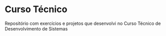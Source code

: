 # Curso Técnico
Repositório com exercícios e projetos que desenvolvi no Curso Técnico de Desenvolvimento de Sistemas
